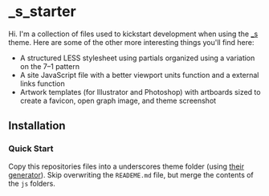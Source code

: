_s_starter
===

Hi. I'm a collection of files used to kickstart development when using the [_s](https://github.com/Automattic/_s/) theme. Here are some of the other more interesting things you'll find here:

* A structured LESS stylesheet using partials organized using a variation on the 7–1 pattern
* A site JavaScript file with a better viewport units function and a external links function
* Artwork templates (for Illustrator and Photoshop) with artboards sized to create a favicon, open graph image, and theme screenshot

Installation
---------------

### Quick Start

Copy this repositories files into a underscores theme folder (using [their generator](https://underscores.me/)). Skip overwriting the `READEME.md` file, but merge the contents of the `js` folders.